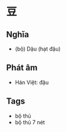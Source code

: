 # 豆

## Nghĩa
* (bộ) Dậu (hạt đậu)

## Phát âm
* Hán Việt: đậu

## Tags
* bộ thủ
* bộ thủ 7 nét

<script>window.HANZI_FIELD='豆';</script>
